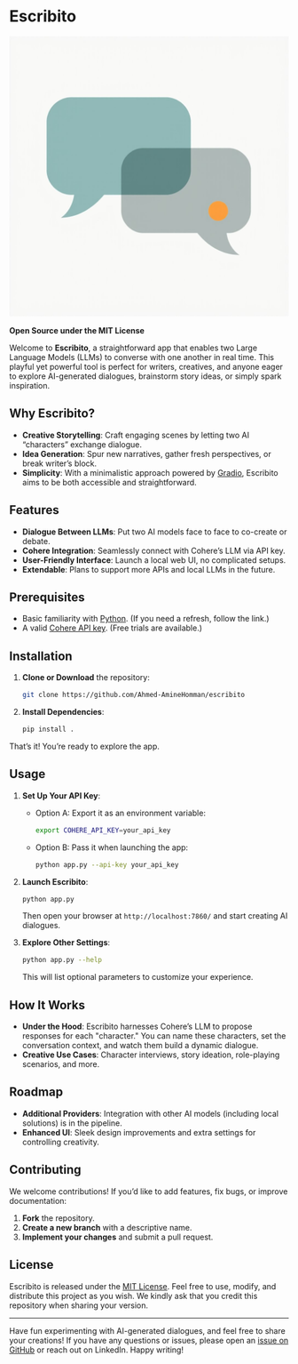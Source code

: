 # Escribito

![](config/escribito.png)

**Open Source under the MIT License**

Welcome to **Escribito**, a straightforward app that enables two Large Language Models (LLMs) to converse with one another in real time. This playful yet powerful tool is perfect for writers, creatives, and anyone eager to explore AI-generated dialogues, brainstorm story ideas, or simply spark inspiration.

## Why Escribito?

- **Creative Storytelling**: Craft engaging scenes by letting two AI “characters” exchange dialogue.
- **Idea Generation**: Spur new narratives, gather fresh perspectives, or break writer’s block.
- **Simplicity**: With a minimalistic approach powered by [Gradio](https://gradio.app/), Escribito aims to be both accessible and straightforward.

## Features

- **Dialogue Between LLMs**: Put two AI models face to face to co-create or debate.
- **Cohere Integration**: Seamlessly connect with Cohere’s LLM via API key.
- **User-Friendly Interface**: Launch a local web UI, no complicated setups.
- **Extendable**: Plans to support more APIs and local LLMs in the future.

## Prerequisites

- Basic familiarity with [Python](https://www.python.org/about/gettingstarted/). (If you need a refresh, follow the link.)
- A valid [Cohere API key](https://dashboard.cohere.com/). (Free trials are available.)

## Installation

1.  **Clone or Download** the repository:
    ```bash
    git clone https://github.com/Ahmed-AmineHomman/escribito
    ```
2.  **Install Dependencies**:
    ```bash
    pip install .
    ```

That’s it! You’re ready to explore the app.

## Usage

1. **Set Up Your API Key**:
   - Option A: Export it as an environment variable:
     ```bash
     export COHERE_API_KEY=your_api_key
     ```
   - Option B: Pass it when launching the app:
     ```bash
     python app.py --api-key your_api_key
     ```

2. **Launch Escribito**:
   ```bash
   python app.py
   ```
   Then open your browser at `http://localhost:7860/` and start creating AI dialogues.

3. **Explore Other Settings**:
   ```bash
   python app.py --help
   ```
   This will list optional parameters to customize your experience.

## How It Works

- **Under the Hood**: Escribito harnesses Cohere’s LLM to propose responses for each "character." You can name these characters, set the conversation context, and watch them build a dynamic dialogue.
- **Creative Use Cases**: Character interviews, story ideation, role-playing scenarios, and more.

## Roadmap

- **Additional Providers**: Integration with other AI models (including local solutions) is in the pipeline.
- **Enhanced UI**: Sleek design improvements and extra settings for controlling creativity.

## Contributing

We welcome contributions! If you’d like to add features, fix bugs, or improve documentation:

1. **Fork** the repository.
2. **Create a new branch** with a descriptive name.
3. **Implement your changes** and submit a pull request.

## License

Escribito is released under the [MIT License](https://en.wikipedia.org/wiki/MIT_License). Feel free to use, modify, and distribute this project as you wish. We kindly ask that you credit this repository when sharing your version.

---

Have fun experimenting with AI-generated dialogues, and feel free to share your creations! If you have any questions or issues, please open an [issue on GitHub](https://github.com/Ahmed-AmineHomman/escribito/issues) or reach out on LinkedIn. Happy writing!